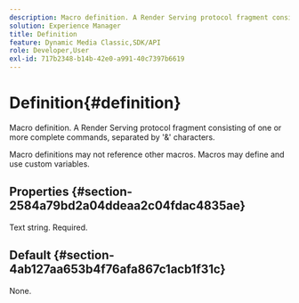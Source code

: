```yaml
---
description: Macro definition. A Render Serving protocol fragment consisting of one or more complete commands, separated by '&' characters.
solution: Experience Manager
title: Definition
feature: Dynamic Media Classic,SDK/API
role: Developer,User
exl-id: 717b2348-b14b-42e0-a991-40c7397b6619
---
```

# Definition{#definition}

Macro definition. A Render Serving protocol fragment consisting of one or more complete commands, separated by '&' characters.

 Macro definitions may not reference other macros. Macros may define and use custom variables.

## Properties {#section-2584a79bd2a04ddeaa2c04fdac4835ae}

Text string. Required.

## Default {#section-4ab127aa653b4f76afa867c1acb1f31c}

None.

